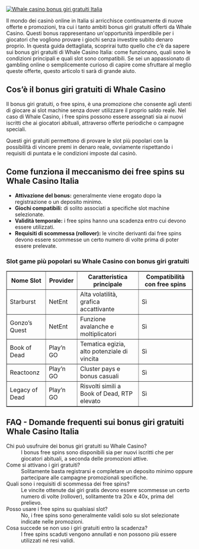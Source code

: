 [![Whale casino bonus giri gratuiti Italia](https://123-caf.pages.dev/gitsignup.png)](https://vrmoo.ru/Bt82HjjY)

<p>Il mondo dei casinò online in Italia si arricchisce continuamente di nuove offerte e promozioni, tra cui i tanto ambiti bonus giri gratuiti offerti da Whale Casino. Questi bonus rappresentano un'opportunità imperdibile per i giocatori che vogliono provare i giochi senza investire subito denaro proprio. In questa guida dettagliata, scoprirai tutto quello che c’è da sapere sui bonus giri gratuiti di Whale Casino Italia: come funzionano, quali sono le condizioni principali e quali slot sono compatibili. Se sei un appassionato di gambling online o semplicemente curioso di capire come sfruttare al meglio queste offerte, questo articolo ti sarà di grande aiuto.</p>  <h2>Cos’è il bonus giri gratuiti di Whale Casino</h2> <p>Il bonus giri gratuiti, o free spins, è una promozione che consente agli utenti di giocare ai slot machine senza dover utilizzare il proprio saldo reale. Nel caso di Whale Casino, i free spins possono essere assegnati sia ai nuovi iscritti che ai giocatori abituali, attraverso offerte periodiche o campagne speciali.</p> <p>Questi giri gratuiti permettono di provare le slot più popolari con la possibilità di vincere premi in denaro reale, ovviamente rispettando i requisiti di puntata e le condizioni imposte dal casinò.</p>  <h2>Come funziona il meccanismo dei free spins su Whale Casino Italia</h2> <ul> <li><strong>Attivazione del bonus:</strong> generalmente viene erogato dopo la registrazione o un deposito minimo.</li> <li><strong>Giochi compatibili:</strong> di solito associati a specifiche slot machine selezionate.</li> <li><strong>Validità temporale:</strong> i free spins hanno una scadenza entro cui devono essere utilizzati.</li> <li><strong>Requisiti di scommessa (rollover):</strong> le vincite derivanti dai free spins devono essere scommesse un certo numero di volte prima di poter essere prelevate.</li> </ul>  <h3>Slot game più popolari su Whale Casino con bonus giri gratuiti</h3> <table border="1" cellpadding="5" cellspacing="0"> <thead> <tr> <th>Nome Slot</th> <th>Provider</th> <th>Caratteristica principale</th> <th>Compatibilità con free spins</th> </tr> </thead> <tbody> <tr> <td>Starburst</td> <td>NetEnt</td> <td>Alta volatilità, grafica accattivante</td> <td>Sì</td> </tr> <tr> <td>Gonzo’s Quest</td> <td>NetEnt</td> <td>Funzione avalanche e moltiplicatori</td> <td>Sì</td> </tr> <tr> <td>Book of Dead</td> <td>Play’n GO</td> <td>Tematica egizia, alto potenziale di vincita</td> <td>Sì</td> </tr> <tr> <td>Reactoonz</td> <td>Play’n GO</td> <td>Cluster pays e bonus casuali</td> <td>Sì</td> </tr> <tr> <td>Legacy of Dead</td> <td>Play’n GO</td> <td>Risvolti simili a Book of Dead, RTP elevato</td> <td>Sì</td> </tr> </tbody> </table>  <h2>FAQ - Domande frequenti sui bonus giri gratuiti Whale Casino Italia</h2> <dl> <dt>Chi può usufruire dei bonus giri gratuiti su Whale Casino?</dt> <dd>I bonus free spins sono disponibili sia per nuovi iscritti che per giocatori abituali, a seconda delle promozioni attive.</dd>  <dt>Come si attivano i giri gratuiti?</dt> <dd>Solitamente basta registrarsi e completare un deposito minimo oppure partecipare alle campagne promozionali specifiche.</dd>  <dt>Quali sono i requisiti di scommessa dei free spins?</dt> <dd>Le vincite ottenute dai giri gratis devono essere scommesse un certo numero di volte (rollover), solitamente tra 20x e 40x, prima del prelievo.</dd>  <dt>Posso usare i free spins su qualsiasi slot?</dt> <dd>No, i free spins sono generalmente validi solo su slot selezionate indicate nelle promozioni.</dd>  <dt>Cosa succede se non uso i giri gratuiti entro la scadenza?</dt> <dd>I free spins scaduti vengono annullati e non possono più essere utilizzati né resi validi.</dd> </dl>